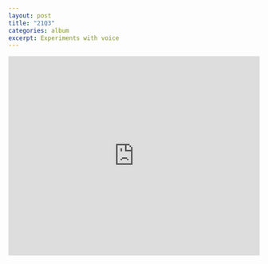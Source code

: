 ```yaml
---
layout: post
title: "21Q3"
categories: album
excerpt: Experiments with voice
---
```


<iframe src="https://audiomack.com/embed/maschine-musik/album/21q3?background=1" scrolling="no" width="100%" height="400" scrollbars="no" frameborder="0"></iframe>